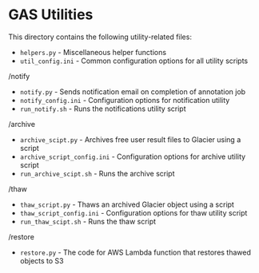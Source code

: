 # GAS Utilities
This directory contains the following utility-related files:
* `helpers.py` - Miscellaneous helper functions
* `util_config.ini` - Common configuration options for all utility scripts


/notify
* `notify.py` - Sends notification email on completion of annotation job
* `notify_config.ini` - Configuration options for notification utility
* `run_notify.sh` - Runs the notifications utility script

/archive
* `archive_scipt.py` - Archives free user result files to Glacier using a script
* `archive_script_config.ini` - Configuration options for archive utility script
* `run_archive_scipt.sh` - Runs the archive script

/thaw
* `thaw_script.py` - Thaws an archived Glacier object using a script
* `thaw_script_config.ini` - Configuration options for thaw utility script
* `run_thaw_scipt.sh` - Runs the thaw script


/restore
* `restore.py` - The code for AWS Lambda function that restores thawed objects to S3
